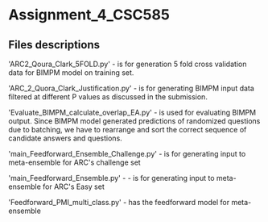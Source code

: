 # Assignment_4_CSC585


## Files descriptions

'ARC2_Qoura_Clark_5FOLD.py' - is for generation 5 fold cross validation data for BIMPM model on training set.

'ARC_2_Quora_Clark_Justification.py' - is for generating BIMPM input data filtered at different P values as discussed in the submission.


'Evaluate_BIMPM_calculate_overlap_EA.py' - is used for evaluating BIMPM output. Since BIMPM model generated predictions of randomized questions due to batching, we have to rearrange and sort the correct sequence of candidate answers and questions.


'main_Feedforward_Ensemble_Challenge.py' - is for generating input to meta-ensemble for ARC's challenge set

'main_Feedforward_Ensemble.py' - - is for generating input to meta-ensemble for ARC's Easy set

'Feedforward_PMI_multi_class.py' - has the feedforward model for meta-ensemble 
